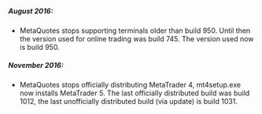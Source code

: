 ##### August 2016:

- MetaQuotes stops supporting terminals older than build 950. Until then the version used for online trading was build 745.
  The version used now is build 950.


##### November 2016:

- MetaQuotes stops officially distributing MetaTrader 4, mt4setup.exe now installs MetaTrader 5. The last officially 
  distributed build was build 1012, the last unofficially distributed build (via update) is build 1031.
